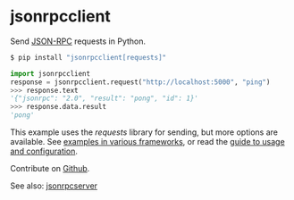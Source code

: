 # jsonrpcclient

Send [JSON-RPC](http://www.jsonrpc.org/) requests in Python.

```sh
$ pip install "jsonrpcclient[requests]"
```

```python
import jsonrpcclient
response = jsonrpcclient.request("http://localhost:5000", "ping")
>>> response.text
'{"jsonrpc": "2.0", "result": "pong", "id": 1}'
>>> response.data.result
'pong'
```

This example uses the *requests* library for sending, but more options are
available. See [examples in various frameworks](examples.html), or read the
[guide to usage and configuration](api.html).

Contribute on [Github](https://github.com/bcb/jsonrpcclient).

See also: [jsonrpcserver](https://jsonrpcserver.readthedocs.io/)
